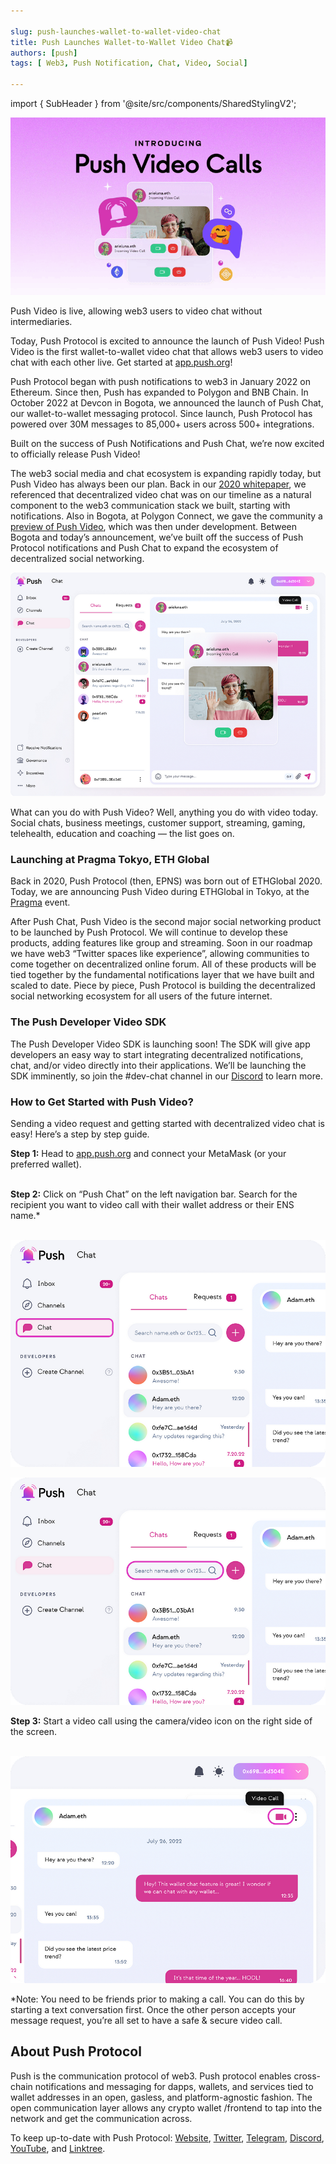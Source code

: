 ```yaml
---

slug: push-launches-wallet-to-wallet-video-chat
title: Push Launches Wallet-to-Wallet Video Chat📹
authors: [push]
tags: [ Web3, Push Notification, Chat, Video, Social]

---
```


import { SubHeader } from '@site/src/components/SharedStylingV2';

![Docusaurus Image](./cover-image.gif)
<!--truncate-->

<SubHeader>Push Video is live, allowing web3 users to video chat without intermediaries.</SubHeader><br/>

Today, Push Protocol is excited to announce the launch of Push Video! Push Video is the first wallet-to-wallet video chat that allows web3 users to video chat with each other live. Get started at [app.push.org](https://app.push.org/chat)!

Push Protocol began with push notifications to web3 in January 2022 on Ethereum. Since then, Push has expanded to Polygon and BNB Chain. In October 2022 at Devcon in Bogota, we announced the launch of Push Chat, our wallet-to-wallet messaging protocol. Since launch, Push Protocol has powered over 30M messages to 85,000+ users across 500+ integrations.

Built on the success of Push Notifications and Push Chat, we’re now excited to officially release Push Video!

The web3 social media and chat ecosystem is expanding rapidly today, but Push Video has always been our plan. Back in our [2020 whitepaper](https://twitter.com/pushprotocol/status/1590388512280711170?s=20), we referenced that decentralized video chat was on our timeline as a natural component to the web3 communication stack we built, starting with notifications. Also in Bogota, at Polygon Connect, we gave the community a [preview of Push Video](https://twitter.com/harshrajat/status/1579628569453813760?s=20), which was then under development. Between Bogota and today’s announcement, we’ve built off the success of Push Protocol notifications and Push Chat to expand the ecosystem of decentralized social networking.

![Push Video 1](./image-1.png)

What can you do with Push Video? Well, anything you do with video today. Social chats, business meetings, customer support, streaming, gaming, telehealth, education and coaching — the list goes on.

### Launching at Pragma Tokyo, ETH Global

Back in 2020, Push Protocol (then, EPNS) was born out of ETHGlobal 2020. Today, we are announcing Push Video during ETHGlobal in Tokyo, at the [Pragma](https://ethglobal.com/events/pragma-tokyo) event.

After Push Chat, Push Video is the second major social networking product to be launched by Push Protocol. We will continue to develop these products, adding features like group and streaming. Soon in our roadmap we have web3 “Twitter spaces like experience”, allowing communities to come together on decentralized online forum. All of these products will be tied together by the fundamental notifications layer that we have built and scaled to date. Piece by piece, Push Protocol is building the decentralized social networking ecosystem for all users of the future internet.

### The Push Developer Video SDK
The Push Developer Video SDK is launching soon! The SDK will give app developers an easy way to start integrating decentralized notifications, chat, and/or video directly into their applications. We’ll be launching the SDK imminently, so join the #dev-chat channel in our [Discord](https://discord.gg/pushprotocol) to learn more.

### How to Get Started with Push Video?
Sending a video request and getting started with decentralized video chat is easy! Here’s a step by step guide.

<b>Step 1:</b> Head to <a href="https://app.push.org/">app.push.org</a> and connect your MetaMask (or your preferred wallet).<br/><br/>

<b>Step 2:</b> Click on “Push Chat” on the left navigation bar. Search for the recipient you want to video call with their wallet address or their ENS name.*<br/><br/>

![Push Video 2](./image-2.png)

![Push Video 3](./image-3.png)

<b>Step 3:</b> Start a video call using the camera/video icon on the right side of the screen.<br/><br/>

![Push Video 4](./image-4.png)

*Note: You need to be friends prior to making a call. You can do this by starting a text conversation first. Once the other person accepts your message request, you’re all set to have a safe & secure video call.

## About Push Protocol

Push is the communication protocol of web3. Push protocol enables cross-chain notifications and messaging for dapps, wallets, and services tied to wallet addresses in an open, gasless, and platform-agnostic fashion. The open communication layer allows any crypto wallet /frontend to tap into the network and get the communication across.

To keep up-to-date with Push Protocol: [Website](https://push.org/), [Twitter](https://twitter.com/pushprotocol), [Telegram](https://t.me/epnsproject), [Discord](https://discord.gg/pushprotocol), [YouTube](https://www.youtube.com/c/EthereumPushNotificationService), and [Linktree](https://linktr.ee/pushprotocol).